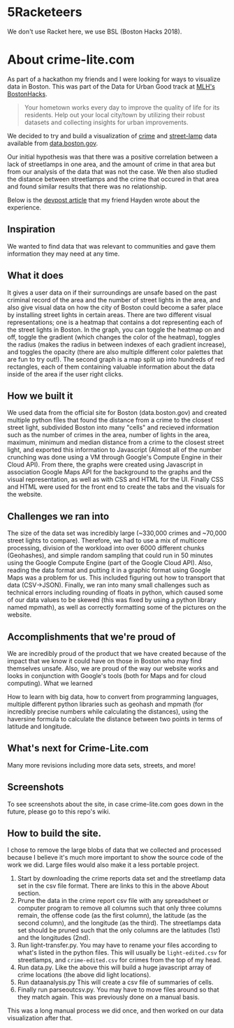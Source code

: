 # 5Racketeers
We don't use Racket here, we use BSL (Boston Hacks 2018).

# About crime-lite.com
As part of a hackathon my friends and I were looking for ways to visualize data in Boston. This was part of the Data for Urban Good track at [MLH's BostonHacks](https://www.bostonhacks.io/).

> Your hometown works every day to improve the quality of life for its residents. Help out your local city/town by utilizing their robust datasets and collecting insights for urban improvements.

We decided to try and build a visualization of [crime](https://data.boston.gov/dataset/crime-incident-reports-august-2015-to-date-source-new-system) and [street-lamp](https://data.boston.gov/dataset/streetlight-locations) data available from [data.boston.gov](https://data.boston.gov/).

Our initial hypothesis was that there was a positive correlation between a lack of streetlamps in one area, and the amount of crime in that area but from our analysis of the data that was not the case. We then also studied the distance between streetlamps and the crime that occured in that area and found similar results that there was no relationship.

Below is the [devpost article](https://devpost.com/software/crime-lite-com#updates) that my friend Hayden wrote about the experience.

## Inspiration

We wanted to find data that was relevant to communities and gave them information they may need at any time.

## What it does

It gives a user data on if their surroundings are unsafe based on the past criminal record of the area and the number of street lights in the area, and also give visual data on how the city of Boston could become a safer place by installing street lights in certain areas. There are two different visual representations; one is a heatmap that contains a dot representing each of the street lights in Boston. In the graph, you can toggle the heatmap on and off, toggle the gradient (which changes the color of the heatmap), toggles the radius (makes the radius in between indexes of each gradient increase), and toggles the opacity (there are also multiple different color palettes that are fun to try out!). The second graph is a map split up into hundreds of red rectangles, each of them containing valuable information about the data inside of the area if the user right clicks.

## How we built it

We used data from the official site for Boston (data.boston.gov) and created multiple python files that found the distance from a crime to the closest street light, subdivided Boston into many "cells" and recieved information such as the number of crimes in the area, number of lights in the area, maximum, minimum and median distance from a crime to the closest street light, and exported this information to Javascript (Almost all of the number crunching was done using a VM through Google's Compute Engine in their Cloud API). From there, the graphs were created using Javascript in association Google Maps API for the background to the graphs and the visual representation, as well as with CSS and HTML for the UI. Finally CSS and HTML were used for the front end to create the tabs and the visuals for the website.

## Challenges we ran into

The size of the data set was incredibly large (~330,000 crimes and ~70,000 street lights to compare). Therefore, we had to use a mix of multicore processing, division of the workload into over 6000 different chunks (Geohashes), and simple random sampling that could run in 50 minutes using the Google Compute Engine (part of the Google Cloud API). Also, reading the data format and putting it in a graphic format using Google Maps was a problem for us. This included figuring out how to transport that data (CSV->JSON). Finally, we ran into many small challenges such as technical errors including rounding of floats in python, which caused some of our data values to be skewed (this was fixed by using a python library named mpmath), as well as correctly formatting some of the pictures on the website.


## Accomplishments that we're proud of

We are incredibly proud of the product that we have created because of the impact that we know it could have on those in Boston who may find themselves unsafe. Also, we are proud of the way our website works and looks in conjunction with Google's tools (both for Maps and for cloud computing).
What we learned

How to learn with big data, how to convert from programming languages, multiple different python libraries such as geohash and mpmath (for incredibly precise numbers while calculating the distances), using the haversine formula to calculate the distance between two points in terms of latitude and longitude.

## What's next for Crime-Lite.com

Many more revisions including more data sets, streets, and more!

## Screenshots

To see screenshots about the site, in case crime-lite.com goes down in the future, please go to this repo's wiki.

## How to build the site.

I chose to remove the large blobs of data that we collected and processed because I believe it's much more important to show the source code of the work we did. Large files would also make it a less portable project.

1. Start by downloading the crime reports data set and the streetlamp data set in the csv file format. There are links to this in the above About section.
2. Prune the data in the crime report csv file with any spreadsheet or computer program to remove all columns such that only three columns remain, the offense code (as the first column), the latitude (as the second column), and the longitude (as the third). The streetlamps data set should be pruned such that the only columns are the latitudes (1st) and the longitudes (2nd).
3. Run light-transfer.py. You may have to rename your files according to what's listed in the python files. This will usually be `light-edited.csv` for streetlamps, and `crime-edited.csv` for crimes from the top of my head.
4. Run data.py. Like the above this will build a huge javascript array of crime locations (the above did light locations).
5. Run dataanalysis.py This will create a csv file of summaries of cells.
6. Finally run parseoutcsv.py. You may have to move files around so that they match again. This was previously done on a manual basis.

This was a long manual process we did once, and then worked on our data visualization after that.
